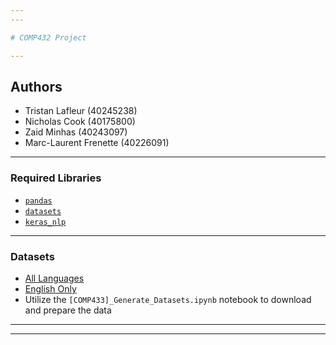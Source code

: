 ```yaml
---
---

# COMP432 Project

---
```


## Authors
- Tristan Lafleur (40245238)
- Nicholas Cook (40175800)
- Zaid Minhas (40243097)
- Marc-Laurent Frenette (40226091)

---

### Required Libraries
- [`pandas`](https://pandas.pydata.org/docs/index.html)
- [`datasets`](https://huggingface.co/docs/hub/datasets-usage)
- [`keras_nlp`](https://keras.io/api/keras_nlp/models/)

---

### Datasets
- [All Languages](https://huggingface.co/datasets/facebook/xnli/viewer)
- [English Only](https://huggingface.co/datasets/facebook/xnli/viewer/en)
- Utilize the `[COMP433]_Generate_Datasets.ipynb` notebook to download and prepare the data

---
---